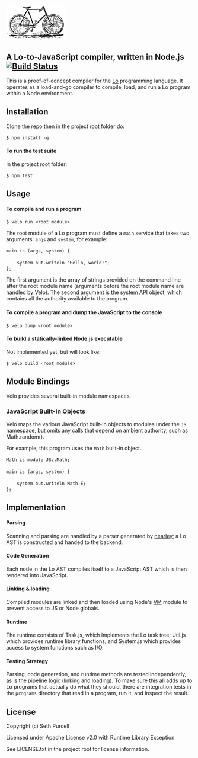
![Wright brothers bicycle](vancleve.png "Wright brothers bicycle")

## A Lo-to-JavaScript compiler, written in Node.js [![Build Status](https://travis-ci.org/lo-language/velo.svg?branch=master)](https://travis-ci.org/lo-language/velo)

This is a proof-of-concept compiler for the [Lo](http://lo-language.org) programming language. It operates as a load-and-go compiler to compile, load, and run a Lo program within a Node environment.

## Installation

Clone the repo then in the project root folder do:

    $ npm install -g
    
#### To run the test suite

In the project root folder:

    $ npm test
    
## Usage

#### To compile and run a program

    $ velo run <root module>

The root module of a Lo program must define a `main` service that takes two arguments: `args` and `system`, for example:

    main is (args, system) {
    
        system.out.writeln "Hello, world!";
    };

The first argument is the array of strings provided on the command line after the root module name (arguments before the root module name are handled by Velo). The second argument is the [system API](system.md) object, which contains all the authority available to the program.


#### To compile a program and dump the JavaScript to the console

    $ velo dump <root module>
    
#### To build a statically-linked Node.js executable

Not implemented yet, but will look like:

    $ velo build <root module>

## Module Bindings

Velo provides several built-in module namespaces.

### JavaScript Built-In Objects

Velo maps the various JavaScript built-in objects to modules under the `JS` namespace, but omits any calls that depend on ambient authority, such as Math.random().

For example, this program uses the `Math` built-in object.

    Math is module JS::Math;
    
    main is (args, system) {
    
        system.out.writeln Math.E;
    };


## Implementation

#### Parsing

Scanning and parsing are handled by a parser generated by [nearley](http://nearley.js.org); a Lo AST is constructed and handed to the backend.

#### Code Generation

Each node in the Lo AST compiles itself to a JavaScript AST which is then rendered into JavaScript.

#### Linking & loading

Compiled modules are linked and then loaded using Node's [VM](https://nodejs.org/dist/latest-v6.x/docs/api/vm.html) module to prevent access to JS or Node globals.

#### Runtime

The runtime consists of Task.js, which implements the Lo task tree; Util.js which provides runtime library functions; and System.js which provides access to system functions such as I/O.

#### Testing Strategy

Parsing, code generation, and runtime methods are tested independently, as is the pipeline logic (linking and loading). To make sure this all adds up to Lo programs that actually do what they should, there are integration tests in the `programs` directory that read in a program, run it, and inspect the result.

## License

Copyright (c) Seth Purcell

Licensed under Apache License v2.0 with Runtime Library Exception

See LICENSE.txt in the project root for license information.
